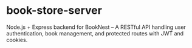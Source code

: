 # book-store-server
Node.js + Express backend for BookNest – A RESTful API handling user authentication, book management, and protected routes with JWT and cookies.
